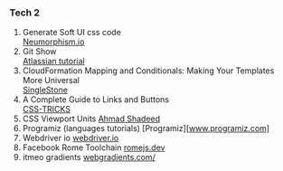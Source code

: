 ### Tech 2  
1. Generate Soft UI css code  
[Neumorphism.io](Neumorphism.io)  
2. Git Show  
[Atlassian tutorial][gitshow]
3. CloudFormation Mapping and Conditionals: Making Your Templates More Universal  
[SingleStone][cldf]
4. A Complete Guide to Links and Buttons  
[CSS-TRICKS][lnkbtn]
5. CSS Viewport Units
[Ahmad Shadeed][cssvp]
6. Programiz (languages tutorials)
[Programiz][www.programiz.com]
7. Webdriver io
[webdriver.io](webdriver.io)
8. Facebook Rome Toolchain
[romejs.dev](romejs.dev)
9. itmeo gradients
[webgradients.com/](https://webgradients.com/)







[gitshow]:https://www.atlassian.com/git/tutorials/git-show
[cldf]:https://www.singlestoneconsulting.com/blog/cloudformation-mapping-and-conditionals-making-your-templates-more-universal/
[lnkbtn]:https://css-tricks.com/a-complete-guide-to-links-and-buttons/
[cssvp]:https://ishadeed.com/article/viewport-units/

